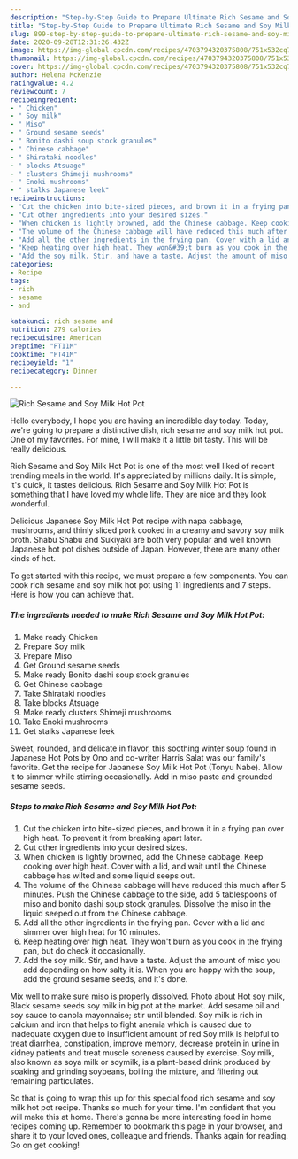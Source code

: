 ```yaml
---
description: "Step-by-Step Guide to Prepare Ultimate Rich Sesame and Soy Milk Hot Pot"
title: "Step-by-Step Guide to Prepare Ultimate Rich Sesame and Soy Milk Hot Pot"
slug: 899-step-by-step-guide-to-prepare-ultimate-rich-sesame-and-soy-milk-hot-pot
date: 2020-09-28T12:31:26.432Z
image: https://img-global.cpcdn.com/recipes/4703794320375808/751x532cq70/rich-sesame-and-soy-milk-hot-pot-recipe-main-photo.jpg
thumbnail: https://img-global.cpcdn.com/recipes/4703794320375808/751x532cq70/rich-sesame-and-soy-milk-hot-pot-recipe-main-photo.jpg
cover: https://img-global.cpcdn.com/recipes/4703794320375808/751x532cq70/rich-sesame-and-soy-milk-hot-pot-recipe-main-photo.jpg
author: Helena McKenzie
ratingvalue: 4.2
reviewcount: 7
recipeingredient:
- " Chicken"
- " Soy milk"
- " Miso"
- " Ground sesame seeds"
- " Bonito dashi soup stock granules"
- " Chinese cabbage"
- " Shirataki noodles"
- " blocks Atsuage"
- " clusters Shimeji mushrooms"
- " Enoki mushrooms"
- " stalks Japanese leek"
recipeinstructions:
- "Cut the chicken into bite-sized pieces, and brown it in a frying pan over high heat. To prevent it from breaking apart later."
- "Cut other ingredients into your desired sizes."
- "When chicken is lightly browned, add the Chinese cabbage. Keep cooking over high heat. Cover with a lid, and wait until the Chinese cabbage has wilted and some liquid seeps out."
- "The volume of the Chinese cabbage will have reduced this much after 5 minutes. Push the Chinese cabbage to the side, add 5 tablespoons of miso and bonito dashi soup stock granules. Dissolve the miso in the liquid seeped out from the Chinese cabbage."
- "Add all the other ingredients in the frying pan. Cover with a lid and simmer over high heat for 10 minutes."
- "Keep heating over high heat. They won&#39;t burn as you cook in the frying pan, but do check it occasionally."
- "Add the soy milk. Stir, and have a taste. Adjust the amount of miso you add depending on how salty it is. When you are happy with the soup, add the ground sesame seeds, and it&#39;s done."
categories:
- Recipe
tags:
- rich
- sesame
- and

katakunci: rich sesame and 
nutrition: 279 calories
recipecuisine: American
preptime: "PT11M"
cooktime: "PT41M"
recipeyield: "1"
recipecategory: Dinner

---
```



![Rich Sesame and Soy Milk Hot Pot](https://img-global.cpcdn.com/recipes/4703794320375808/751x532cq70/rich-sesame-and-soy-milk-hot-pot-recipe-main-photo.jpg)

Hello everybody, I hope you are having an incredible day today. Today, we're going to prepare a distinctive dish, rich sesame and soy milk hot pot. One of my favorites. For mine, I will make it a little bit tasty. This will be really delicious.

Rich Sesame and Soy Milk Hot Pot is one of the most well liked of recent trending meals in the world. It's appreciated by millions daily. It is simple, it's quick, it tastes delicious. Rich Sesame and Soy Milk Hot Pot is something that I have loved my whole life. They are nice and they look wonderful.

Delicious Japanese Soy Milk Hot Pot recipe with napa cabbage, mushrooms, and thinly sliced pork cooked in a creamy and savory soy milk broth. Shabu Shabu and Sukiyaki are both very popular and well known Japanese hot pot dishes outside of Japan. However, there are many other kinds of hot.


To get started with this recipe, we must prepare a few components. You can cook rich sesame and soy milk hot pot using 11 ingredients and 7 steps. Here is how you can achieve that.

<!--inarticleads1-->

##### The ingredients needed to make Rich Sesame and Soy Milk Hot Pot:

1. Make ready  Chicken
1. Prepare  Soy milk
1. Prepare  Miso
1. Get  Ground sesame seeds
1. Make ready  Bonito dashi soup stock granules
1. Get  Chinese cabbage
1. Take  Shirataki noodles
1. Take  blocks Atsuage
1. Make ready  clusters Shimeji mushrooms
1. Take  Enoki mushrooms
1. Get  stalks Japanese leek


Sweet, rounded, and delicate in flavor, this soothing winter soup found in Japanese Hot Pots by Ono and co-writer Harris Salat was our family&#39;s favorite. Get the recipe for Japanese Soy Milk Hot Pot (Tonyu Nabe). Allow it to simmer while stirring occasionally. Add in miso paste and grounded sesame seeds. 

<!--inarticleads2-->

##### Steps to make Rich Sesame and Soy Milk Hot Pot:

1. Cut the chicken into bite-sized pieces, and brown it in a frying pan over high heat. To prevent it from breaking apart later.
1. Cut other ingredients into your desired sizes.
1. When chicken is lightly browned, add the Chinese cabbage. Keep cooking over high heat. Cover with a lid, and wait until the Chinese cabbage has wilted and some liquid seeps out.
1. The volume of the Chinese cabbage will have reduced this much after 5 minutes. Push the Chinese cabbage to the side, add 5 tablespoons of miso and bonito dashi soup stock granules. Dissolve the miso in the liquid seeped out from the Chinese cabbage.
1. Add all the other ingredients in the frying pan. Cover with a lid and simmer over high heat for 10 minutes.
1. Keep heating over high heat. They won&#39;t burn as you cook in the frying pan, but do check it occasionally.
1. Add the soy milk. Stir, and have a taste. Adjust the amount of miso you add depending on how salty it is. When you are happy with the soup, add the ground sesame seeds, and it&#39;s done.


Mix well to make sure miso is properly dissolved. Photo about Hot soy milk, Black sesame seeds soy milk in big pot at the market. Add sesame oil and soy sauce to canola mayonnaise; stir until blended. Soy milk is rich in calcium and iron that helps to fight anemia which is caused due to inadequate oxygen due to insufficient amount of red Soy milk is helpful to treat diarrhea, constipation, improve memory, decrease protein in urine in kidney patients and treat muscle soreness caused by exercise. Soy milk, also known as soya milk or soymilk, is a plant-based drink produced by soaking and grinding soybeans, boiling the mixture, and filtering out remaining particulates. 

So that is going to wrap this up for this special food rich sesame and soy milk hot pot recipe. Thanks so much for your time. I'm confident that you will make this at home. There's gonna be more interesting food in home recipes coming up. Remember to bookmark this page in your browser, and share it to your loved ones, colleague and friends. Thanks again for reading. Go on get cooking!
